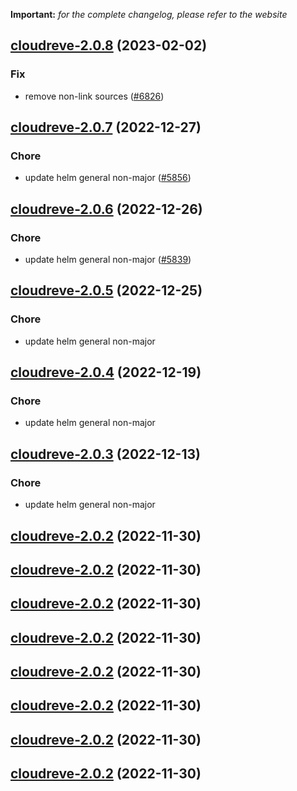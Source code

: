 **Important:**
*for the complete changelog, please refer to the website*




## [cloudreve-2.0.8](https://github.com/truecharts/charts/compare/cloudreve-2.0.7...cloudreve-2.0.8) (2023-02-02)

### Fix

- remove non-link sources ([#6826](https://github.com/truecharts/charts/issues/6826))
  
  


## [cloudreve-2.0.7](https://github.com/truecharts/charts/compare/cloudreve-2.0.6...cloudreve-2.0.7) (2022-12-27)

### Chore

- update helm general non-major ([#5856](https://github.com/truecharts/charts/issues/5856))
  
  


## [cloudreve-2.0.6](https://github.com/truecharts/charts/compare/cloudreve-2.0.5...cloudreve-2.0.6) (2022-12-26)

### Chore

- update helm general non-major ([#5839](https://github.com/truecharts/charts/issues/5839))
  
  


## [cloudreve-2.0.5](https://github.com/truecharts/charts/compare/cloudreve-2.0.4...cloudreve-2.0.5) (2022-12-25)

### Chore

- update helm general non-major
  
  


## [cloudreve-2.0.4](https://github.com/truecharts/charts/compare/cloudreve-2.0.3...cloudreve-2.0.4) (2022-12-19)

### Chore

- update helm general non-major
  
  


## [cloudreve-2.0.3](https://github.com/truecharts/charts/compare/cloudreve-2.0.2...cloudreve-2.0.3) (2022-12-13)

### Chore

- update helm general non-major
  
  


## [cloudreve-2.0.2](https://github.com/truecharts/charts/compare/cloudreve-2.0.1...cloudreve-2.0.2) (2022-11-30)




## [cloudreve-2.0.2](https://github.com/truecharts/charts/compare/cloudreve-2.0.1...cloudreve-2.0.2) (2022-11-30)




## [cloudreve-2.0.2](https://github.com/truecharts/charts/compare/cloudreve-2.0.1...cloudreve-2.0.2) (2022-11-30)




## [cloudreve-2.0.2](https://github.com/truecharts/charts/compare/cloudreve-2.0.1...cloudreve-2.0.2) (2022-11-30)




## [cloudreve-2.0.2](https://github.com/truecharts/charts/compare/cloudreve-2.0.1...cloudreve-2.0.2) (2022-11-30)




## [cloudreve-2.0.2](https://github.com/truecharts/charts/compare/cloudreve-2.0.1...cloudreve-2.0.2) (2022-11-30)




## [cloudreve-2.0.2](https://github.com/truecharts/charts/compare/cloudreve-2.0.1...cloudreve-2.0.2) (2022-11-30)




## [cloudreve-2.0.2](https://github.com/truecharts/charts/compare/cloudreve-2.0.1...cloudreve-2.0.2) (2022-11-30)



